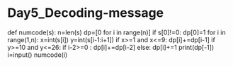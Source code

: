 # Day5_Decoding-message

def numcode(s):
    n=len(s)
    dp=[0 for i in range(n)]
    if s[0]!=0:
        dp[0]=1 
    for i in range(1,n):
        x=int(s[i])
        y=int(s[i-1:i+1])
        if x>=1 and x<=9:
            dp[i]+=dp[i-1]
        if y>=10 and y<=26:
            if i-2>=0 :
                dp[i]+=dp[i-2]
            else:
                dp[i]+=1 
    print(dp[-1])
i=input()
numcode(i)
